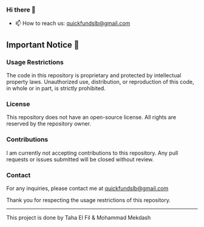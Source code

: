 ### Hi there 👋

<!--
**QuickFunds/QuickFunds** is a ✨ _special_ ✨ repository because its `README.md` (this file) appears on your GitHub profile.

Here are some ideas to get you started:
-->


- 📫 How to reach us: quickfundslb@gmail.com

## Important Notice 🚨

### Usage Restrictions

The code in this repository is proprietary and protected by intellectual property laws. Unauthorized use, distribution, or reproduction of this code, in whole or in part, is strictly prohibited.

### License

This repository does not have an open-source license. All rights are reserved by the repository owner.

### Contributions

I am currently not accepting contributions to this repository. Any pull requests or issues submitted will be closed without review.

### Contact

For any inquiries, please contact me at quickfundslb@gmail.com

Thank you for respecting the usage restrictions of this repository.

---

This project is done by Taha El Fil & Mohammad Mekdash
